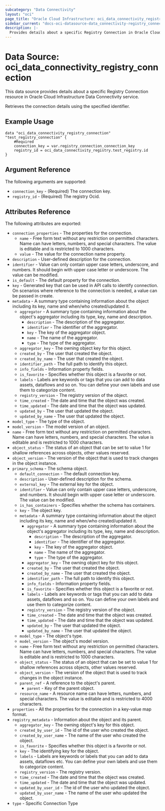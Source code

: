 ```yaml
---
subcategory: "Data Connectivity"
layout: "oci"
page_title: "Oracle Cloud Infrastructure: oci_data_connectivity_registry_connection"
sidebar_current: "docs-oci-datasource-data_connectivity-registry_connection"
description: |-
  Provides details about a specific Registry Connection in Oracle Cloud Infrastructure Data Connectivity service
---
```


# Data Source: oci_data_connectivity_registry_connection
This data source provides details about a specific Registry Connection resource in Oracle Cloud Infrastructure Data Connectivity service.

Retrieves the connection details using the specified identifier.

## Example Usage

```hcl
data "oci_data_connectivity_registry_connection" "test_registry_connection" {
	#Required
	connection_key = var.registry_connection_connection_key
	registry_id = oci_data_connectivity_registry.test_registry.id
}
```

## Argument Reference

The following arguments are supported:

* `connection_key` - (Required) The connection key.
* `registry_id` - (Required) The registry Ocid.


## Attributes Reference

The following attributes are exported:

* `connection_properties` - The properties for the connection.
	* `name` - Free form text without any restriction on permitted characters. Name can have letters, numbers, and special characters. The value is editable and is restricted to 1000 characters.
	* `value` - The value for the connection name property.
* `description` - User-defined description for the connection.
* `identifier` - Value can only contain upper case letters, underscore, and numbers. It should begin with upper case letter or underscore. The value can be modified.
* `is_default` - The default property for the connection.
* `key` - Generated key that can be used in API calls to identify connection. On scenarios where reference to the connection is needed, a value can be passed in create.
* `metadata` - A summary type containing information about the object including its key, name and when/who created/updated it.
	* `aggregator` - A summary type containing information about the object's aggregator including its type, key, name and description.
		* `description` - The description of the aggregator.
		* `identifier` - The identifier of the aggregator.
		* `key` - The key of the aggregator object.
		* `name` - The name of the aggregator.
		* `type` - The type of the aggregator.
	* `aggregator_key` - The owning object key for this object.
	* `created_by` - The user that created the object.
	* `created_by_name` - The user that created the object.
	* `identifier_path` - The full path to identify this object.
	* `info_fields` - Information property fields.
	* `is_favorite` - Specifies whether this object is a favorite or not.
	* `labels` - Labels are keywords or tags that you can add to data assets, dataflows and so on. You can define your own labels and use them to categorize content.
	* `registry_version` - The registry version of the object.
	* `time_created` - The date and time that the object was created.
	* `time_updated` - The date and time that the object was updated.
	* `updated_by` - The user that updated the object.
	* `updated_by_name` - The user that updated the object.
* `model_type` - The type of the object.
* `model_version` - The model version of an object.
* `name` - Free form text without any restriction on permitted characters. Name can have letters, numbers, and special characters. The value is editable and is restricted to 1000 characters.
* `object_status` - The status of an object that can be set to value 1 for shallow references across objects, other values reserved.
* `object_version` - The version of the object that is used to track changes in the object instance.
* `primary_schema` - The schema object.
	* `default_connection` - The default connection key.
	* `description` - User-defined description for the schema.
	* `external_key` - The external key for the object.
	* `identifier` - Value can only contain upper case letters, underscore, and numbers. It should begin with upper case letter or underscore. The value can be modified.
	* `is_has_containers` - Specifies whether the schema has containers.
	* `key` - The object key.
	* `metadata` - A summary type containing information about the object including its key, name and when/who created/updated it.
		* `aggregator` - A summary type containing information about the object's aggregator including its type, key, name and description.
			* `description` - The description of the aggregator.
			* `identifier` - The identifier of the aggregator.
			* `key` - The key of the aggregator object.
			* `name` - The name of the aggregator.
			* `type` - The type of the aggregator.
		* `aggregator_key` - The owning object key for this object.
		* `created_by` - The user that created the object.
		* `created_by_name` - The user that created the object.
		* `identifier_path` - The full path to identify this object.
		* `info_fields` - Information property fields.
		* `is_favorite` - Specifies whether this object is a favorite or not.
		* `labels` - Labels are keywords or tags that you can add to data assets, dataflows and so on. You can define your own labels and use them to categorize content.
		* `registry_version` - The registry version of the object.
		* `time_created` - The date and time that the object was created.
		* `time_updated` - The date and time that the object was updated.
		* `updated_by` - The user that updated the object.
		* `updated_by_name` - The user that updated the object.
	* `model_type` - The object's type.
	* `model_version` - The object's model version.
	* `name` - Free form text without any restriction on permitted characters. Name can have letters, numbers, and special characters. The value is editable and is restricted to 1000 characters.
	* `object_status` - The status of an object that can be set to value 1 for shallow references across objects, other values reserved.
	* `object_version` - The version of the object that is used to track changes in the object instance.
	* `parent_ref` - A reference to the object's parent.
		* `parent` - Key of the parent object.
	* `resource_name` - A resource name can have letters, numbers, and special characters. The value is editable and is restricted to 4000 characters.
* `properties` - All the properties for the connection in a key-value map format.
* `registry_metadata` - Information about the object and its parent.
	* `aggregator_key` - The owning object's key for this object.
	* `created_by_user_id` - The id of the user who created the object.
	* `created_by_user_name` - The name of the user who created the object.
	* `is_favorite` - Specifies whether this object is a favorite or not.
	* `key` - The identifying key for the object.
	* `labels` - Labels are keywords or labels that you can add to data assets, dataflows etc. You can define your own labels and use them to categorize content.
	* `registry_version` - The registry version.
	* `time_created` - The date and time that the object was created.
	* `time_updated` - The date and time that the object was updated.
	* `updated_by_user_id` - The id of the user who updated the object.
	* `updated_by_user_name` - The name of the user who updated the object.
* `type` - Specific Connection Type

